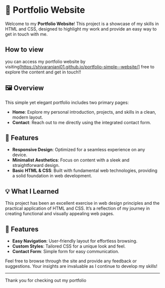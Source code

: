 # 🌟 Portfolio Website

Welcome to my **Portfolio Website**! This project is a showcase of my skills in HTML and CSS, designed to highlight my work and provide an easy way to get in touch with me.

## How to view

you can access my portfolio website by visiting[https://shivaranjani01.github.io/portfolio-simple--website/] free to explore the content and get in touch!!

## 🖼️ Overview

This simple yet elegant portfolio includes two primary pages:

- **Home**: Explore my personal introduction, projects, and skills in a clean, modern layout.
- **Contact**: Reach out to me directly using the integrated contact form.

## 🚀 Features

- **Responsive Design**: Optimized for a seamless experience on any device.
- **Minimalist Aesthetics**: Focus on content with a sleek and straightforward design.
- **Basic HTML & CSS**: Built with fundamental web technologies, providing a solid foundation in web development.

## 💡 What I Learned

This project has been an excellent exercise in web design principles and the practical application of HTML and CSS. It’s a reflection of my journey in creating functional and visually appealing web pages.

## 📂 Features

- **Easy Navigation**: User-friendly layout for effortless browsing.
- **Custom Styles**: Tailored CSS for a unique look and feel.
- **Contact Form**: Simple form for easy communication.

Feel free to browse through the site and provide any feedback or suggestions. Your insights are invaluable as I continue to develop my skills!

---

Thank you for checking out my portfolio
